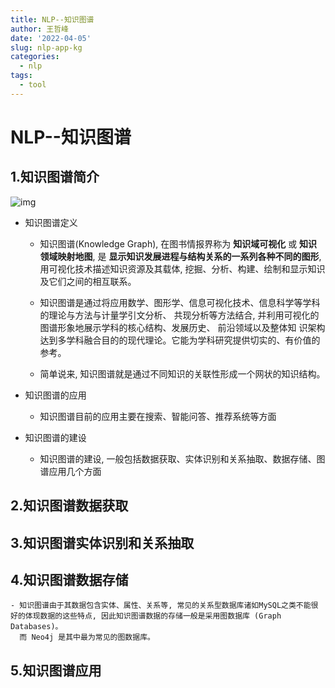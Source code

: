 ```yaml
---
title: NLP--知识图谱
author: 王哲峰
date: '2022-04-05'
slug: nlp-app-kg
categories:
  - nlp
tags:
  - tool
---
```


NLP--知识图谱
=======================

1.知识图谱简介
-------------------------------

   ![img](images/knowledge_graph.png)

- 知识图谱定义

    - 知识图谱(Knowledge Graph), 在图书情报界称为 **知识域可视化** 或 **知识领域映射地图**, 
      是 **显示知识发展进程与结构关系的一系列各种不同的图形**, 用可视化技术描述知识资源及其载体, 
      挖掘、分析、构建、绘制和显示知识及它们之间的相互联系。 
    
    - 知识图谱是通过将应用数学、图形学、信息可视化技术、信息科学等学科的理论与方法与计量学引文分析、
      共现分析等方法结合, 并利用可视化的图谱形象地展示学科的核心结构、发展历史、 前沿领域以及整体知
      识架构达到多学科融合目的的现代理论。它能为学科研究提供切实的、有价值的参考。

    - 简单说来, 知识图谱就是通过不同知识的关联性形成一个网状的知识结构。

- 知识图谱的应用

    - 知识图谱目前的应用主要在搜索、智能问答、推荐系统等方面

- 知识图谱的建设

    - 知识图谱的建设, 一般包括数据获取、实体识别和关系抽取、数据存储、图谱应用几个方面


2.知识图谱数据获取
-------------------------------




3.知识图谱实体识别和关系抽取
-------------------------------



4.知识图谱数据存储
-------------------------------

    - 知识图谱由于其数据包含实体、属性、关系等, 常见的关系型数据库诸如MySQL之类不能很好的体现数据的这些特点, 因此知识图谱数据的存储一般是采用图数据库 (Graph Databases)。
      而 Neo4j 是其中最为常见的图数据库。


5.知识图谱应用
-------------------------------

